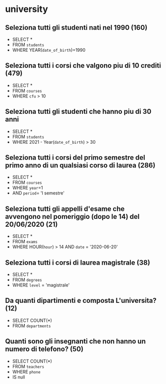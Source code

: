 # university

## Seleziona tutti gli studenti nati nel 1990 (160)
- SELECT *
- FROM `students`
- WHERE YEAR(`date_of_birth`)=1990

## Seleziona tutti i corsi che valgono piu di 10 crediti (479)
- SELECT *
- FROM `courses` 
- WHERE `cfu` > 10

## Seleziona tutti gli studenti che hanno piu di 30 anni
- SELECT *
- FROM `students`
- WHERE 2021 - Year(`date_of_birth`) > 30

## Seleziona tutti i corsi del primo semestre del primo anno di un qualsiasi corso di laurea (286)
- SELECT *
- FROM `courses`
- WHERE `year`=1
- AND `period`= 'I semestre'

## Seleziona tutti gli appelli d'esame che avvengono nel pomeriggio (dopo le 14) del 20/06/2020 (21)
- SELECT *
- FROM `exams`
- WHERE HOUR(`hour`) > 14 AND `date` = '2020-06-20'

## Seleziona tutti i corsi di laurea magistrale (38)
- SELECT *
- FROM `degrees`
- WHERE `level` = 'magistrale'

## Da quanti dipartimenti e composta L'universita? (12)
- SELECT COUNT(*)
- FROM `departments`

## Quanti sono gli insegnanti che non hanno un numero di telefono? (50)
- SELECT COUNT(*)
- FROM `teachers`
- WHERE `phone`
- IS null